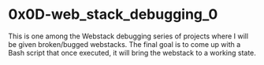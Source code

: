 # 0x0D-web_stack_debugging_0

This is one among the Webstack debugging series of projects where I will be given broken/bugged webstacks. The final goal is to come up with a Bash script that once executed, it will bring the webstack to a working state.